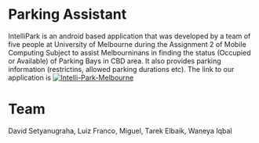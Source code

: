 # Parking Assistant

IntelliPark is an android based application that was developed by a team of five people at University of Melbourne during the Assignment 2 of Mobile Computing Subject to assist Melbourninans in finding the status (Occupied or Available) of Parking Bays in CBD area. It also provides parking information (restrictins, allowed parking durations etc). The link to our application is
[![Intelli-Park-Melbourne](https://img.youtube.com/vi/8Kr2-julWXQ/0.jpg)](https://www.youtube.com/watch?v=https://www.youtube.com/watch?v=8Kr2-julWXQ)

# Team
David Setyanugraha,
Luiz Franco,
Miguel,
Tarek Elbaik,
Waneya Iqbal


